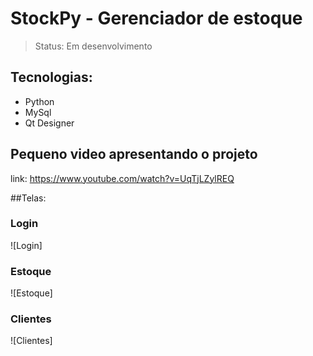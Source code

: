 # StockPy - Gerenciador de estoque

> Status: Em desenvolvimento

## Tecnologias:

+ Python
+ MySql
+ Qt Designer
 
## Pequeno video apresentando o projeto
link: https://www.youtube.com/watch?v=UqTjLZylREQ

##Telas:

### Login
![Login]


### Estoque
![Estoque]


### Clientes
![Clientes]
